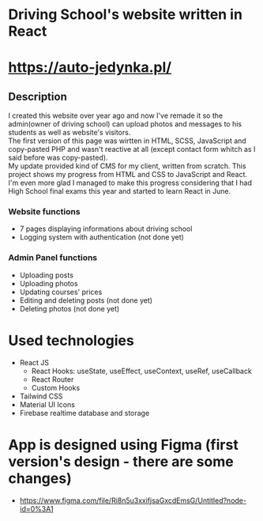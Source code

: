 # Driving School's website written in React

# https://auto-jedynka.pl/

## Description

I created this website over year ago and now I've remade it so the admin(owner of driving school) can upload photos and messages to his students as well as website's visitors.  
The first version of this page was wirtten in HTML, SCSS, JavaScript and copy-pasted PHP and wasn't reactive at all (except contact form whitch as I said before was copy-pasted).  
My update provided kind of CMS for my client, written from scratch. This project shows my progress from HTML and CSS to JavaScript and React.  
I'm even more glad I managed to make this progress considering that I had High School final exams this year and started to learn React in June.

### Website functions

- 7 pages displaying informations about driving school
- Logging system with authentication (not done yet)

### Admin Panel functions

- Uploading posts
- Uploading photos
- Updating courses' prices
- Editing and deleting posts (not done yet)
- Deleting photos (not done yet)

# Used technologies

- React JS
  - React Hooks: useState, useEffect, useContext, useRef, useCallback
  - React Router
  - Custom Hooks
- Tailwind CSS
- Material UI Icons
- Firebase realtime database and storage

# App is designed using Figma (first version's design - there are some changes)

- https://www.figma.com/file/Ri8n5u3xxifjsaGxcdEmsG/Untitled?node-id=0%3A1
